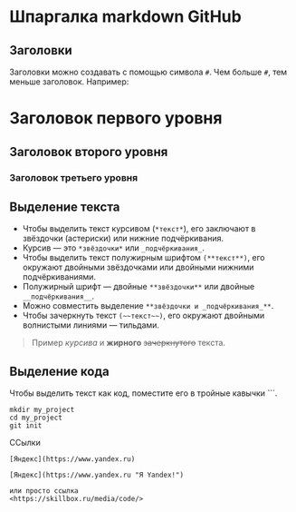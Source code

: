 # Шпаргалка markdown GitHub

## Заголовки

Заголовки можно создавать с помощью символа `#`. Чем больше `#`, тем меньше заголовок. Например:

# Заголовок первого уровня
## Заголовок второго уровня
### Заголовок третьего уровня

## Выделение текста

- Чтобы выделить текст курсивом (`*текст*`), его заключают в звёздочки (астериски) или нижние подчёркивания.
- Курсив — это `*звёздочки*` или `_подчёркивания_`. 
- Чтобы выделить текст полужирным шрифтом `(**текст**)`, его окружают двойными звёздочками или двойными нижними подчёркиваниями.
- Полужирный шрифт — двойные `**звёздочки**` или двойные `__подчёркивания__`.
- Можно совместить выделение `**звёздочки и _подчёркивания_**`. 
- Чтобы зачеркнуть текст `(~~текст~~)`, его окружают двойными волнистыми линиями — тильдами.

> Пример _курсива_ и **жирного** ~~зачеркнутого~~ текста.

## Выделение кода

Чтобы выделить текст как код, поместите его в тройные кавычки ```. 

```
mkdir my_project
cd my_project
git init
```

ССылки

```
[Яндекс](https://www.yandex.ru)

[Яндекс](https://www.yandex.ru "Я Yandex!")

или просто ссылка
<https://skillbox.ru/media/code/>
```
